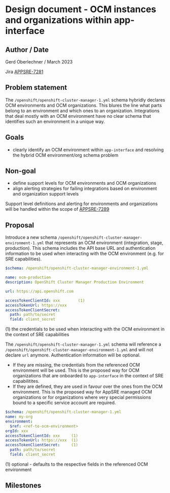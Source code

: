 # Design document - OCM instances and organizations within app-interface

## Author / Date

Gerd Oberlechner / March 2023

Jira [APPSRE-7281](https://issues.redhat.com/browse/APPSRE-7281)

## Problem statement

The `/openshift/openshift-cluster-manager-1.yml` schema hybridly declares OCM environments and OCM organizations. This blures the line what parts belong to an environment and which ones to an organization. Integrations that deal mostly with an OCM environment have no clear schema that identifies such an environment in a unique way.

## Goals

* clearly identify an OCM environment within `app-interface` and resolving the hybrid OCM environment/org schema problem

## Non-goal

* define support levels for OCM environments and OCM organizations
* align alerting strategies for failing integrations based on environment and organization support levels

Support level definitions and alerting for environments and organizations will be handled within the scope of [APPSRE-7289](https://issues.redhat.com/browse/APPSRE-7289)

## Proposal

Introduce a new schema `/openshift/openshift-cluster-manager-environment-1.yml` that represents an OCM environment (integration, stage, production). This schema includes the API base URL and authentication information to be used when interacting with the OCM environment (e.g. for SRE capabilities).

```yaml
$schema: /openshift/openshift-cluster-manager-environment-1.yml

name: ocm-production
description: OpenShift Cluster Manager Production Environment

url: https://api.openshift.com

accessTokenClientId: xxx        (1)
accessTokenUrl: https://xxx
accessTokenClientSecret:
  path: path/to/secret
  field: client_secret
```

(1) the credentials to be used when interacting with the OCM environment in the context of SRE capabilities

The `/openshift/openshift-cluster-manager-1.yml` schema will reference a `/openshift/openshift-cluster-manager-environment-1.yml` and will not declare `url` anymore. Authentication information will be optional.

* If they are missing, the credentials from the referenced OCM environment will be used. This is the proposed way for OCM organizations that are onboarded to `app-interface` in the context of SRE capabilitites.
* If they are defined, they are used in favour over the ones from the OCM environment. This is the proposed way for AppSRE managed OCM organizations or for organizations where very special permissions bound to a specific service account are required.

```yaml
$schema: /openshift/openshift-cluster-manager-1.yml
name: my-org
environment:
  $ref: <ref-to-ocm-environment>
orgId: xxx
accessTokenClientId: xxx     (1)
accessTokenUrl: https://xxx  (1)
accessTokenClientSecret:     (1)
  path: path/to/secret
  field: client_secret
```

(1) optional - defaults to the respective fields in the referenced OCM environment

## Milestones
